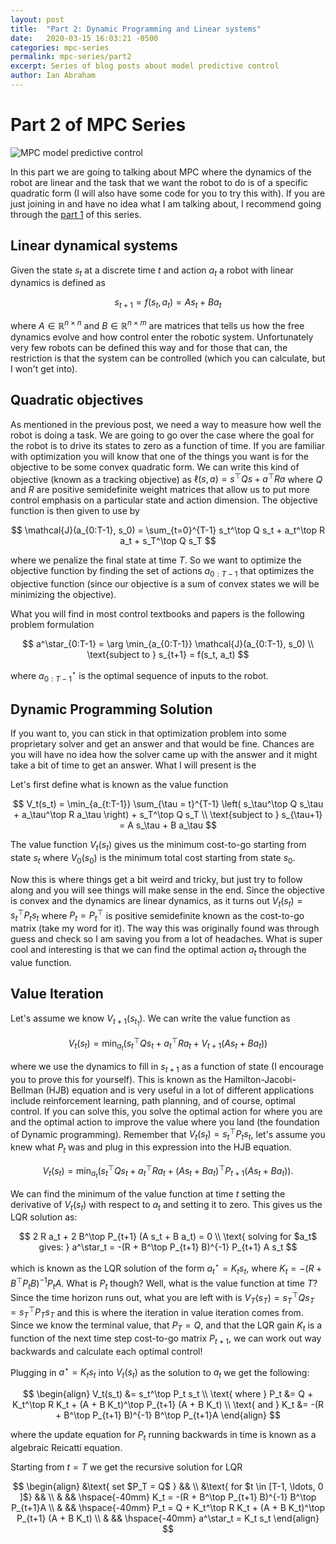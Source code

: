 ```yaml
---
layout: post
title:  "Part 2: Dynamic Programming and Linear systems"
date:   2020-03-15 16:03:21 -0500
categories: mpc-series
permalink: mpc-series/part2
excerpt: Series of blog posts about model predictive control
author: Ian Abraham
---
```


# Part 2 of MPC Series #
<img src="https://i.stack.imgur.com/lYqJ3.png" alt="MPC model predictive control">

In this part we are going to talking about MPC where the dynamics of the robot are linear and the task that we want the
robot to do is of a specific quadratic form (I will also have some code for you to try this with). If you are just
joining in and have no idea what I am talking about, I recommend going through the [part 1](http://i-abr.github.io/bloggy-blog/mpc-series/part1)
of this series.


## Linear dynamical systems ##

Given the state $s_t$ at a discrete time $t$ and action $a_t$ a robot with linear dynamics is defined as

$$
    s_{t+1} = f(s_t, a_t) = As_t + Ba_t
$$

where $A \in \mathbb{R}^{n\times n}$ and $B \in \mathbb{R}^{n \times m}$ are matrices that tells us how the free
dynamics evolve and how control enter the robotic system. Unfortunately very few robots can be defined this way
and for those that can, the restriction is that the system can be controlled (which you can calculate, but I won't
get into).

## Quadratic objectives ##

As mentioned in the previous post, we need a way to measure how well the robot is doing a task. We are
going to go over the case where the goal for the robot is to drive its states to zero as a
function of time. If you are familiar with optimization you will know that one of the things you want is for the
objective to be some convex quadratic form. We can write this kind of objective (known as a tracking objective) as
$\ell(s,a)=s^\top Q s + a^\top R a$ where $Q$ and $R$ are positive semidefinite weight matrices that allow us to put more control
emphasis on a particular state and action dimension. The objective function is then given to use by

$$
    \mathcal{J}(a_{0:T-1}, s_0) = \sum_{t=0}^{T-1} s_t^\top Q s_t
                + a_t^\top R a_t + s_T^\top Q s_T
$$

where we penalize the final state at time $T$. So we want to optimize the objective function by finding the set of actions
$a_{0:T-1}$ that optimizes the objective function (since our objective is a sum of convex states we will be minimizing the
objective).

What you will find in most control textbooks and papers is the following problem formulation

$$
    a^\star_{0:T-1} = \arg \min_{a_{0:T-1}} \mathcal{J}(a_{0:T-1}, s_0) \\ \text{subject to } s_{t+1} = f(s_t, a_t)
$$

where $a^\star_{0:T-1}$ is the optimal sequence of inputs to the robot.

## Dynamic Programming Solution ##

If you want to, you can stick in that optimization problem into some proprietary solver and get an answer and that would be
fine. Chances are you will have no idea how the solver came up with the answer and it might take a bit of
time to get an answer. What I will present is the

Let's first define what is known as the value function

$$
    V_t(s_t) = \min_{a_{t:T-1}} \sum_{\tau = t}^{T-1}  \left( s_\tau^\top Q s_\tau + a_\tau^\top R a_\tau \right) + s_T^\top Q s_T \\
    \text{subject to } s_{\tau+1} = A s_\tau + B a_\tau
$$

The value function $V_t(s_t)$ gives us the minimum cost-to-go starting from state $s_t$ where $V_0(s_0)$ is the
minimum total cost starting from state $s_0$.

Now this is where things get a bit weird and tricky, but just try to follow along and you will see things will make
sense in the end. Since the objective is convex and the dynamics are linear dynamics, as it turns out $V_t(s_t) =
s_t^\top P_t s_t$ where $P_t = P^\top_t$ is positive semidefinite known as the cost-to-go matrix (take my word for it). The
way this was originally found was through guess and check so I am saving you from a lot of headaches. What is super cool
and interesting is that we can find the optimal action $a_t$ through the value function.

## Value Iteration ##

Let's assume we know $V_{t+1}(s_{t_1})$. We can write the value function as

$$
    V_t(s_t) = \min_{a_t} \left( s_t^\top Q s_t + a_t^\top R a_t + V_{t+1}(A s_t + B a_t) \right)
$$

where we use the dynamics to fill in $s_{t+1}$ as a function of state (I encourage you to prove this for yourself). This
is known as the Hamilton-Jacobi-Bellman (HJB) equation and is very useful in a lot of different applications include
reinforcement learning, path planning, and of course, optimal control. If you can solve this, you solve the optimal
action for where you are and the optimal action to improve the value where you land (the foundation of Dynamic
programming). Remember that $V_t(s_t) = s_t^\top P_t s_t$, let's assume you knew what $P_t$ was and plug in this
expression into the HJB equation.

$$
    V_t(s_t) = \min_{a_t} \left(s_t^\top Q s_t + a_t^\top R a_t + (A s_t + B a_t)^\top P_{t+1}(A s_t + B a_t) \right).
$$

We can find the minimum of the value function at time $t$ setting the derivative of $V_t(s_t)$ with respect to $a_t$ and
setting it to zero. This gives us the LQR solution as:

$$
    2 R a_t + 2 B^\top P_{t+1} (A s_t + B a_t) = 0 \\
    \text{ solving for $a_t$ gives: } a^\star_t = -(R + B^\top P_{t+1} B)^{-1} P_{t+1} A s_t
$$

which is known as the LQR solution of the form $a^\star_t = K_t s_t$, where $K_t = -(R + B^\top P_t B)^{-1} P_t A$. What
is $P_t$ though? Well, what is the value function at time $T$? Since the time horizon runs out, what you are left with
is $V_T(s_T) = s_T^\top Q s_T = s_T^\top P_T s_T$ and this is where the iteration in value iteration comes from. Since
we know the terminal value, that $P_T = Q$, and that the LQR gain $K_t$ is a function of the next time step cost-to-go
matrix $P_{t+1}$, we can work out way backwards and calculate each optimal control!

Plugging in $a^\star = K_t s_t$ into $V_t(s_t)$ as the solution to $a_t$ we get the following:

$$
\begin{align}
    V_t(s_t) &= s_t^\top P_t s_t \\
    \text{ where } P_t &= Q + K_t^\top R K_t + (A + B K_t)^\top P_{t+1} (A + B K_t) \\
    \text{ and } K_t &= -(R + B^\top P_{t+1} B)^{-1} B^\top P_{t+1}A
\end{align}
$$

where the update equation for $P_t$ running backwards in time is known as a algebraic Reicatti equation.

Starting from $t=T$ we get the recursive solution for LQR

$$
\begin{align}
    &\text{ set $P_T = Q$ } && \\
    &\text{ for $t \in [T-1, \ldots, 0 ]$} && \\
    & && \hspace{-40mm} K_t = -(R + B^\top P_{t+1} B)^{-1} B^\top P_{t+1}A \\
    & && \hspace{-40mm} P_t = Q + K_t^\top R K_t + (A + B K_t)^\top P_{t+1} (A + B K_t) \\
    & && \hspace{-40mm} a^\star_t = K_t s_t
\end{align}
$$
